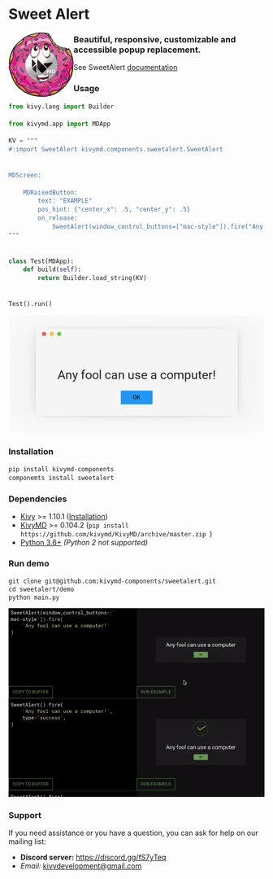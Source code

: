 # Sweet Alert

<img align="left" width="128" src="https://github.com/HeaTTheatR/KivyMD-data/raw/master/gallery/sweetalert-logo.png"/>

### Beautiful, responsive, customizable and accessible popup replacement.

See SweetAlert [documentation](https://raw.githack.com/HeaTTheatR/KivyMD-data/master/sweetalert-doc/unincluded/sweetalert/sweetalert/index.html)


### Usage

```python
from kivy.lang import Builder

from kivymd.app import MDApp

KV = """
#:import SweetAlert kivymd.components.sweetalert.SweetAlert


MDScreen:

    MDRaisedButton:
        text: "EXAMPLE"
        pos_hint: {"center_x": .5, "center_y": .5}
        on_release:
            SweetAlert(window_control_buttons=["mac-style"]).fire("Any fool can use a computer!")
"""


class Test(MDApp):
    def build(self):
        return Builder.load_string(KV)


Test().run()
```

<p align="center">
  <a href="https://github.com/HeaTTheatR/KivyMD-data/raw/master/gallery/preview-sweet-alert-example.png">
    <img width="500" src="https://github.com/HeaTTheatR/KivyMD-data/raw/master/gallery/preview-sweet-alert-example.png" title="Preview sweet alert example">
  </a>
</p>

### Installation

```bash
pip install kivymd-components
componemts install sweetalert
```

### Dependencies

- [Kivy](https://github.com/kivy/kivy) >= 1.10.1 ([Installation](https://kivy.org/doc/stable/gettingstarted/installation.html))
- [KivyMD](https://github.com/kivymd/KivyMD) >= 0.104.2 (`pip install https://github.com/kivymd/KivyMD/archive/master.zip
`)
- [Python 3.6+](https://www.python.org/) _(Python 2 not supported)_

### Run demo

```batch
git clone git@github.com:kivymd-components/sweetalert.git
cd sweetalert/demo
python main.py
```

<p align="center">
  <a href="https://github.com/HeaTTheatR/KivyMD-data/raw/master/gallery/preview-sweet-alert.gif">
    <img width="600" src="https://github.com/HeaTTheatR/KivyMD-data/raw/master/gallery/preview-sweet-alert.gif" title="Preview sweet alerts">
  </a>
</p>

### Support

If you need assistance or you have a question, you can ask for help on our mailing list:

- **Discord server:** https://discord.gg/fS7yTeq
- _Email:_ kivydevelopment@gmail.com
